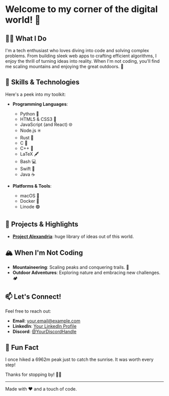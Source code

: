 # Welcome to my corner of the digital world! 🚀

## 🧑‍💻 What I Do
I'm a tech enthusiast who loves diving into code and solving complex problems. From building sleek web apps to crafting efficient algorithms, I enjoy the thrill of turning ideas into reality. When I'm not coding, you'll find me scaling mountains and enjoying the great outdoors. 🌄

## 🌟 Skills & Technologies
Here's a peek into my toolkit:

- **Programming Languages**:
  - Python 🐍
  - HTML5 & CSS3 🎨
  - JavaScript (and React) 🌐
  - Node.js ✳️
  - Rust 🦀
  - C 🔧
  - C++ 🚀
  - LaTeX 🖋️
  - Bash 💻
  - Swift 🍏
  - Java ☕
  
- **Platforms & Tools**:
  - macOS 🍎
  - Docker 🐳
  - Linode 🟢

## 🚀 Projects & Highlights
- **[Project Alexandria](#Project-Alexandria)**: huge library of ideas out of this world.

## 🏔️ When I'm Not Coding
- **Mountaineering**: Scaling peaks and conquering trails. 🧌
- **Outdoor Adventures**: Exploring nature and embracing new challenges. 🏕️

## 📫 Let's Connect!
Feel free to reach out:
- **Email**: [your.email@example.com](mailto:your.email@example.com)
- **LinkedIn**: [Your LinkedIn Profile](#)
- **Discord**: [@YourDiscordHandle](#)

## 🎉 Fun Fact
I once hiked a 6962m peak just to catch the sunrise. It was worth every step!

Thanks for stopping by! 🚀👋

---

Made with ❤️ and a touch of code.


